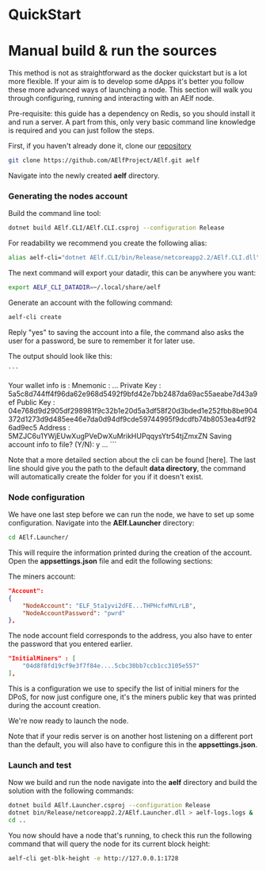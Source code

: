 # QuickStart

# Manual build & run the sources

This method is not as straightforward as the docker quickstart but is a lot more flexible. If your aim is to develop some dApps it's better you follow these more advanced ways of launching a node. This section will walk you through configuring, running and interacting with an AElf node.

Pre-requisite: this guide has a dependency on Redis, so you should install it and run a server. A part from this, only very basic command line knowledge is required and you can just follow the steps.

First, if you haven't already done it, clone our [repository](https://github.com/AElfProject/AElf)

```bash
git clone https://github.com/AElfProject/AElf.git aelf
```
Navigate into the newly created **aelf** directory. 

### Generating the nodes account

Build the command line tool:
```bash
dotnet build AElf.CLI/AElf.CLI.csproj --configuration Release
```

For readability we recommend you create the following alias:

```bash
alias aelf-cli="dotnet AElf.CLI/bin/Release/netcoreapp2.2/AElf.CLI.dll"
```

The next command will export your datadir, this can be anywhere you want:
```bash
export AELF_CLI_DATADIR=~/.local/share/aelf
```

Generate an account with the following command:

```bash
aelf-cli create
```
Reply "yes" to saving the account into a file, the command also asks the user for a password, be sure to remember it for later use.

The output should look like this:

    ```
Your wallet info is :
Mnemonic    : ...
Private Key : 5a5c8d744ff4f96da62e968d5492f9bfd42e7bb2487da69ac55aeabe7d43a9ef
Public Key : 04e768d9d2905df298981f9c32b1e20d5a3df58f20d3bded1e252fbb8be904372d1273d9d485ee46e7da0d94df9cde59744995f9dcdfb74b8053ea4df926ad9ec5
Address     : 5MZJC6u1YWjEUwXugPVeDwXuMrikHUPqqysYtr54tjZmxZN
Saving account info to file? (Y/N): y
...
    ```

Note that a more detailed section about the cli can be found [here]. 
The last line should give you the path to the default **data directory**, the command will automatically create the folder for you if it doesn't exist.

### Node configuration
We have one last step before we can run the node, we have to set up some configuration. Navigate into the **AElf.Launcher** directory:

```bash
cd AElf.Launcher/
```

This will require the information printed during the creation of the account. Open the **appsettings.json** file and edit the following sections:

The miners account:
```json
"Account": 
{
    "NodeAccount": "ELF_5ta1yvi2dFE...THPHcfxMVLrLB",
    "NodeAccountPassword": "pwrd"
},
```
The node account field corresponds to the address, you also have to enter the password that you entered earlier.

```json
"InitialMiners" : [
    "04d8f8fd19cf9e3f7f84e....5cbc30bb7ccb1cc3105e557"
],
```
This is a configuration we use to specify the list of initial miners for the DPoS, for now just configure one, it's the miners public key that was printed during the account creation.

We're now ready to launch the node.

Note that if your redis server is on another host listening on a different port than the default, you will also have to configure this in the **appsettings.json**.

### Launch and test
Now we build and run the node navigate into the **aelf** directory and build the solution with the following commands:

```bash
dotnet build AElf.Launcher.csproj --configuration Release
dotnet bin/Release/netcoreapp2.2/AElf.Launcher.dll > aelf-logs.logs &
cd ..
```

You now should have a node that's running, to check this run the following command that will query the node for its current block height:

```bash
aelf-cli get-blk-height -e http://127.0.0.1:1728
```




